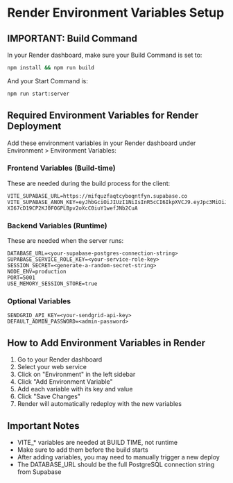# Render Environment Variables Setup

## IMPORTANT: Build Command
In your Render dashboard, make sure your Build Command is set to:
```bash
npm install && npm run build
```

And your Start Command is:
```bash
npm run start:server
```

## Required Environment Variables for Render Deployment

Add these environment variables in your Render dashboard under Environment > Environment Variables:

### Frontend Variables (Build-time)
These are needed during the build process for the client:

```
VITE_SUPABASE_URL=https://mifquzfaqtcyboqntfyn.supabase.co
VITE_SUPABASE_ANON_KEY=eyJhbGciOiJIUzI1NiIsInR5cCI6IkpXVCJ9.eyJpc3MiOiJzdXBhYmFzZSIsInJlZiI6Im1pZnF1emZhcXRjeWJvcW50ZnluIiwicm9sZSI6ImFub24iLCJpYXQiOjE3NTIwNjg5MDYsImV4cCI6MjA2NzY0NDkwNn0.-XI67cD19CP2KJ0FOGPLBpv2oXcC0iuY1wefJNb2CuA
```

### Backend Variables (Runtime)
These are needed when the server runs:

```
DATABASE_URL=<your-supabase-postgres-connection-string>
SUPABASE_SERVICE_ROLE_KEY=<your-service-role-key>
SESSION_SECRET=<generate-a-random-secret-string>
NODE_ENV=production
PORT=5001
USE_MEMORY_SESSION_STORE=true
```

### Optional Variables

```
SENDGRID_API_KEY=<your-sendgrid-api-key>
DEFAULT_ADMIN_PASSWORD=<admin-password>
```

## How to Add Environment Variables in Render

1. Go to your Render dashboard
2. Select your web service
3. Click on "Environment" in the left sidebar
4. Click "Add Environment Variable"
5. Add each variable with its key and value
6. Click "Save Changes"
7. Render will automatically redeploy with the new variables

## Important Notes

- VITE_* variables are needed at BUILD TIME, not runtime
- Make sure to add them before the build starts
- After adding variables, you may need to manually trigger a new deploy
- The DATABASE_URL should be the full PostgreSQL connection string from Supabase